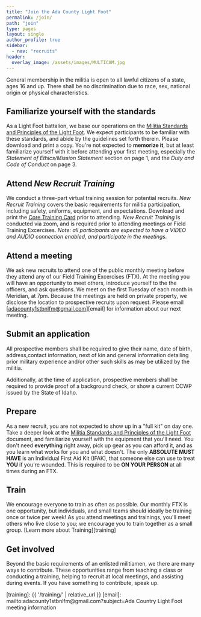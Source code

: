 ```yaml
---
title: "Join the Ada County Light Foot"
permalink: /join/
path: "join"
type: pages
layout: single
author_profile: true
sidebar:
  - nav: "recruits"
header:
  overlay_image: /assets/images/MULTICAM.jpg
---
```


General membership in the militia is open to all lawful citizens of a state, ages 16 and up. There shall be no discrimination due to race, sex, national origin or physical characteristics.

## Familiarize yourself with the standards

As a Light Foot battalion, we base our operations on the [Militia Standards and Principles of the Light Foot][standards]. We expect participants to be familiar with these standards, and abide by the guidelines set forth therein. Please download and print a copy. You're not expected to **memorize it**, but at least familiarize yourself with it before attending your first meeting, especially the _Statement of Ethics/Mission Statement_ section on page 1, and the _Duty and Code of Conduct_ on page 3.

## Attend _New Recruit Training_

We conduct a three-part virtual training session for potential recruits. _New Recruit Training_ covers the basic requirements for militia participation, including safety, uniforms, equipment, and expectations. Download and print the [Core Training Card][core-training-card] prior to attending. _New Recruit Training_ is conducted via zoom, and is required prior to attending meetings or Field Training Excercises. _Note: all participants are expected to have a VIDEO and AUDIO connection enabled, and participate in the meetings._

## Attend a meeting

We ask new recruits to attend one of the public monthly meeting before they attend any of our Field Training Excercises (FTX). At the meeting you will have an opportunity to meet others, introduce yourself to the the officers, and ask questions. We meet on the first Tuesday of each month in Meridian, at 7pm. Because the meetings are held on private property, we disclose the location to prospective recruits upon request. Please email [adacounty1stbnlfm@gmail.com][email] for information about our next meeting.

## Submit an application

All prospective members shall be required to give their name, date of birth, address,contact information, next of kin and general information detailing prior military experience and/or other such skills as may be utilized by the militia.

Additionally, at the time of application, prospective members shall be required to provide proof of a background check, or show a current CCWP issued by the State of Idaho.

## Prepare

As a new recruit, you are not expected to show up in a "full kit" on day one. Take a deeper look at the [Militia Standards and Principles of the Light Foot][standards] document, and familiarize yourself with the equipment that you'll need. You don't need **everything** right away, pick up gear as you can afford it, and as you learn what works for you and what doesn't. The only **ABSOLUTE MUST HAVE** is an Individual First Aid Kit (IFAK), that someone else can use to treat **YOU** if you're wounded. This is required to be **ON YOUR PERSON** at all times during an FTX. 

## Train

We encourage everyone to train as often as possible. Our monthly FTX is one opportunity, but individuals, and small teams should ideally be training once or twice per week! As you attend meetings and trainings, you'll meet others who live close to you; we encourage you to train together as a small group. [Learn more about Training][training]

## Get involved

Beyond the basic requirements of an enlisted militiamen, we there are many ways to contribute. These opportunities range from teaching a class or conducting a training, helping to recruit at local meetings, and assisting during events. If you have something to contribute,  speak up.

[standards]: /assets/pdf/Light_Foot_Militia_Standards_2014.pdf
[core-training-card]: /assets/pdf/Core_Training_Card.pdf
[training]: {{ '/training/' | relative_url }}
[email]: mailto:&#097;&#100;&#097;&#099;&#111;&#117;&#110;&#116;&#121;&#049;&#115;&#116;&#098;&#110;&#108;&#102;&#109;&#064;&#103;&#109;&#097;&#105;&#108;&#046;&#099;&#111;&#109;?subject=Ada Country Light Foot meeting information
